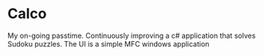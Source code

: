 # Calco
My on-going passtime.
Continuously improving a c# application that solves Sudoku puzzles.
The UI is a simple MFC windows application 
